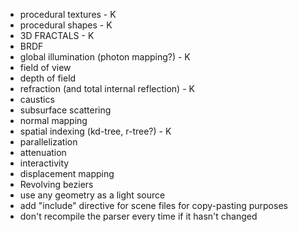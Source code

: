 - procedural textures - K
- procedural shapes - K
- 3D FRACTALS - K
- BRDF
- global illumination (photon mapping?) - K
- field of view
- depth of field
- refraction (and total internal reflection) - K
- caustics
- subsurface scattering
- normal mapping
- spatial indexing (kd-tree, r-tree?) - K
- parallelization
- attenuation
- interactivity
- displacement mapping
- Revolving beziers
- use any geometry as a light source
- add "include" directive for scene files for copy-pasting purposes
- don't recompile the parser every time if it hasn't changed
